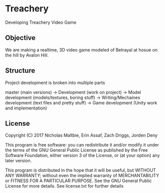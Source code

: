 # Treachery
Developing Treachery Video Game

## Objective

We are making a realtime, 3D video game modeled of Betrayal at hosue on the hill
by Avalon Hill.

## Structure

Project development is broken into multiple parts

master (main versions)
    \-> Development (work on project)
        \-> Model development (models/textures, boring stuff)
        \-> Writing/Mechaines development (text files and pretty stuff)
        \-> Game development (Unity work and implementation)

## License

Copyright (C) 2017 Nicholas Maltbie, Erin Assaf, Zach Driggs,
Jorden Deny

This program is free software: you can redistribute it and/or modify
it under the terms of the GNU General Public License as published by
the Free Software Foundation, either version 3 of the License, or
(at your option) any later version.

This program is distributed in the hope that it will be useful,
but WITHOUT ANY WARRANTY; without even the implied warranty of
MERCHANTABILITY or FITNESS FOR A PARTICULAR PURPOSE.  See the
GNU General Public License for more details. See license.txt for further details

